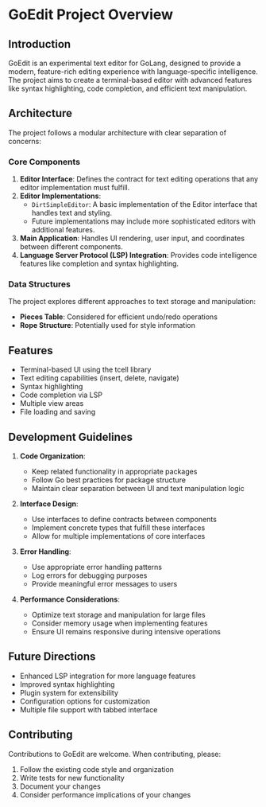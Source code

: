 # GoEdit Project Overview

## Introduction
GoEdit is an experimental text editor for GoLang, designed to provide a modern, feature-rich editing experience with language-specific intelligence. The project aims to create a terminal-based editor with advanced features like syntax highlighting, code completion, and efficient text manipulation.

## Architecture
The project follows a modular architecture with clear separation of concerns:

### Core Components
1. **Editor Interface**: Defines the contract for text editing operations that any editor implementation must fulfill.
2. **Editor Implementations**: 
   - `DirtSimpleEditor`: A basic implementation of the Editor interface that handles text and styling.
   - Future implementations may include more sophisticated editors with additional features.
3. **Main Application**: Handles UI rendering, user input, and coordinates between different components.
4. **Language Server Protocol (LSP) Integration**: Provides code intelligence features like completion and syntax highlighting.

### Data Structures
The project explores different approaches to text storage and manipulation:
- **Pieces Table**: Considered for efficient undo/redo operations
- **Rope Structure**: Potentially used for style information

## Features
- Terminal-based UI using the tcell library
- Text editing capabilities (insert, delete, navigate)
- Syntax highlighting
- Code completion via LSP
- Multiple view areas
- File loading and saving

## Development Guidelines
1. **Code Organization**:
   - Keep related functionality in appropriate packages
   - Follow Go best practices for package structure
   - Maintain clear separation between UI and text manipulation logic

2. **Interface Design**:
   - Use interfaces to define contracts between components
   - Implement concrete types that fulfill these interfaces
   - Allow for multiple implementations of core interfaces

3. **Error Handling**:
   - Use appropriate error handling patterns
   - Log errors for debugging purposes
   - Provide meaningful error messages to users

4. **Performance Considerations**:
   - Optimize text storage and manipulation for large files
   - Consider memory usage when implementing features
   - Ensure UI remains responsive during intensive operations

## Future Directions
- Enhanced LSP integration for more language features
- Improved syntax highlighting
- Plugin system for extensibility
- Configuration options for customization
- Multiple file support with tabbed interface

## Contributing
Contributions to GoEdit are welcome. When contributing, please:
1. Follow the existing code style and organization
2. Write tests for new functionality
3. Document your changes
4. Consider performance implications of your changes